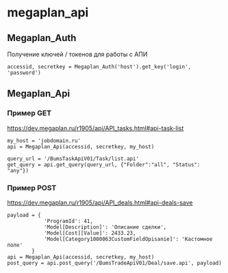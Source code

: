 # megaplan_api

## Megaplan_Auth

Получение ключей / токенов для работы с АПИ

    accessid, secretkey = Megaplan_Auth('host').get_key('login', 'password')

## Megaplan_Api

### Пример GET
https://dev.megaplan.ru/r1905/api/API_tasks.html#api-task-list

    my_host = 'jobdomain.ru'
    api = Megaplan_Api(accessid, secretkey, my_host)

    query_url = '/BumsTaskApiV01/Task/list.api'
    get_query = api.get_query(query_url, {"Folder":"all", "Status": "any"})

### Пример POST

https://dev.megaplan.ru/r1905/api/API_deals.html#api-deals-save

    payload = {
                'ProgramId': 41,
                'Model[Description]': 'Описание сделки',
                'Model[Cost][Value]': 2433.23,
                'Model[Category1000063CustomFieldOpisanie]': 'Кастомное поле'
            }
    api = Megaplan_Api(accessid, secretkey, my_host)
    post_query = api.post_query('/BumsTradeApiV01/Deal/save.api', payload)
